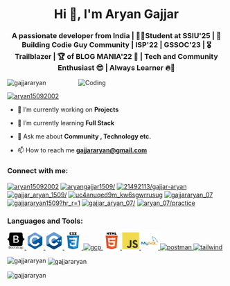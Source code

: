 <h1 align="center">Hi 👋, I'm Aryan Gajjar</h1>
<h3 align="center">A passionate developer from India | 👨‍🎓Student at SSIU'25 | 🌱 Building Codie Guy Community | ISP'22 | GSSOC'23 | 🎖️ Trailblazer | 🏆 of BLOG MANIA'22 🤗 | Tech and Community Enthusiast 😎 | Always Learner 🔥🚀</h3>
<img align="right" alt="Coding" width="340" src="https://cdn.dribbble.com/users/1162077/screenshots/3848914/programmer.gif">

<p align="left"> <img src="https://komarev.com/ghpvc/?username=gajjararyan&label=Profile%20views&color=0e75b6&style=flat" alt="gajjararyan" /> </p>

<p align="left"> <a href="https://twitter.com/aryan15092002" target="blank"><img src="https://img.shields.io/twitter/follow/aryan15092002?logo=twitter&style=for-the-badge" alt="aryan15092002" /></a> </p>

- 🔭 I’m currently working on **Projects**

- 🌱 I’m currently learning **Full Stack**

- 💬 Ask me about **Community , Technology etc.**

- 📫 How to reach me **gajjararyan@gmail.com**

<h3 align="left">Connect with me:</h3>
<p align="left">
<a href="https://twitter.com/aryan15092002" target="blank"><img align="center" src="https://raw.githubusercontent.com/rahuldkjain/github-profile-readme-generator/master/src/images/icons/Social/twitter.svg" alt="aryan15092002" height="30" width="40" /></a>
<a href="https://linkedin.com/in/aryangajjar1509/" target="blank"><img align="center" src="https://raw.githubusercontent.com/rahuldkjain/github-profile-readme-generator/master/src/images/icons/Social/linked-in-alt.svg" alt="aryangajjar1509/" height="30" width="40" /></a>
<a href="https://stackoverflow.com/users/21492113/gajjar-aryan" target="blank"><img align="center" src="https://raw.githubusercontent.com/rahuldkjain/github-profile-readme-generator/master/src/images/icons/Social/stack-overflow.svg" alt="21492113/gajjar-aryan" height="30" width="40" /></a>
<a href="https://instagram.com/gajjar_aryan_1509/" target="blank"><img align="center" src="https://raw.githubusercontent.com/rahuldkjain/github-profile-readme-generator/master/src/images/icons/Social/instagram.svg" alt="gajjar_aryan_1509/" height="30" width="40" /></a>
<a href="https://www.youtube.com/@Minions_boy_Aryan" target="blank"><img align="center" src="https://raw.githubusercontent.com/rahuldkjain/github-profile-readme-generator/master/src/images/icons/Social/youtube.svg" alt="uc4anuqed9m_kw6sgwrrusug" height="30" width="40" /></a>
<a href="https://www.codechef.com/users/gajjararyan_07" target="blank"><img align="center" src="https://cdn.jsdelivr.net/npm/simple-icons@3.1.0/icons/codechef.svg" alt="gajjararyan_07" height="30" width="40" /></a>
<a href="https://www.hackerrank.com/gajjararyan1509?hr_r=1" target="blank"><img align="center" src="https://raw.githubusercontent.com/rahuldkjain/github-profile-readme-generator/master/src/images/icons/Social/hackerrank.svg" alt="gajjararyan1509?hr_r=1" height="30" width="40" /></a>
<a href="https://www.leetcode.com/gajjar_aryan_07/" target="blank"><img align="center" src="https://raw.githubusercontent.com/rahuldkjain/github-profile-readme-generator/master/src/images/icons/Social/leet-code.svg" alt="gajjar_aryan_07/" height="30" width="40" /></a>
<a href="https://auth.geeksforgeeks.org/user/aryan_07/practice" target="blank"><img align="center" src="https://raw.githubusercontent.com/rahuldkjain/github-profile-readme-generator/master/src/images/icons/Social/geeks-for-geeks.svg" alt="aryan_07/practice" height="30" width="40" /></a>
</p>

<h3 align="left">Languages and Tools:</h3>
<p align="left"> <a href="https://getbootstrap.com" target="_blank" rel="noreferrer"> <img src="https://raw.githubusercontent.com/devicons/devicon/master/icons/bootstrap/bootstrap-plain-wordmark.svg" alt="bootstrap" width="40" height="40"/> </a> <a href="https://www.cprogramming.com/" target="_blank" rel="noreferrer"> <img src="https://raw.githubusercontent.com/devicons/devicon/master/icons/c/c-original.svg" alt="c" width="40" height="40"/> </a> <a href="https://www.w3schools.com/cpp/" target="_blank" rel="noreferrer"> <img src="https://raw.githubusercontent.com/devicons/devicon/master/icons/cplusplus/cplusplus-original.svg" alt="cplusplus" width="40" height="40"/> </a> <a href="https://www.w3schools.com/css/" target="_blank" rel="noreferrer"> <img src="https://raw.githubusercontent.com/devicons/devicon/master/icons/css3/css3-original-wordmark.svg" alt="css3" width="40" height="40"/> </a> <a href="https://cloud.google.com" target="_blank" rel="noreferrer"> <img src="https://www.vectorlogo.zone/logos/google_cloud/google_cloud-icon.svg" alt="gcp" width="40" height="40"/> </a> <a href="https://www.w3.org/html/" target="_blank" rel="noreferrer"> <img src="https://raw.githubusercontent.com/devicons/devicon/master/icons/html5/html5-original-wordmark.svg" alt="html5" width="40" height="40"/> </a> <a href="https://developer.mozilla.org/en-US/docs/Web/JavaScript" target="_blank" rel="noreferrer"> <img src="https://raw.githubusercontent.com/devicons/devicon/master/icons/javascript/javascript-original.svg" alt="javascript" width="40" height="40"/> </a> <a href="https://www.mysql.com/" target="_blank" rel="noreferrer"> <img src="https://raw.githubusercontent.com/devicons/devicon/master/icons/mysql/mysql-original-wordmark.svg" alt="mysql" width="40" height="40"/> </a> <a href="https://postman.com" target="_blank" rel="noreferrer"> <img src="https://www.vectorlogo.zone/logos/getpostman/getpostman-icon.svg" alt="postman" width="40" height="40"/> </a> <a href="https://tailwindcss.com/" target="_blank" rel="noreferrer"> <img src="https://www.vectorlogo.zone/logos/tailwindcss/tailwindcss-icon.svg" alt="tailwind" width="40" height="40"/> </a> </p>

<p><img align="left" src="https://github-readme-stats.vercel.app/api/top-langs?username=gajjararyan&show_icons=true&locale=en&layout=compact" alt="gajjararyan" /></p>

<p>&nbsp;<img align="center" src="https://github-readme-stats.vercel.app/api?username=gajjararyan&show_icons=true&locale=en" alt="gajjararyan" /></p>

<p><img align="center" src="https://github-readme-streak-stats.herokuapp.com/?user=gajjararyan&" alt="gajjararyan" /></p>
